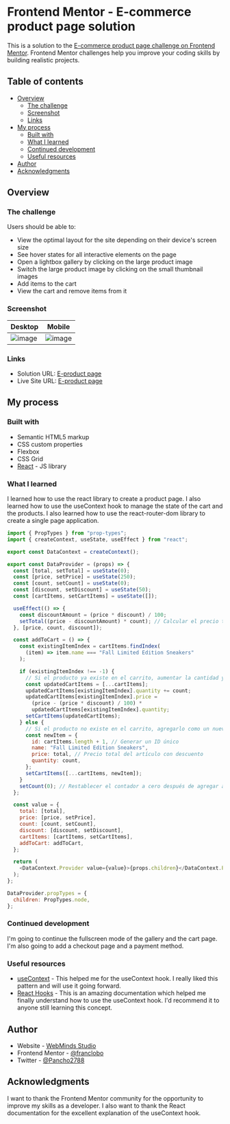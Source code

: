 # Frontend Mentor - E-commerce product page solution

This is a solution to the [E-commerce product page challenge on Frontend Mentor](https://www.frontendmentor.io/challenges/ecommerce-product-page-UPsZ9MJp6). Frontend Mentor challenges help you improve your coding skills by building realistic projects.

## Table of contents

- [Overview](#overview)
  - [The challenge](#the-challenge)
  - [Screenshot](#screenshot)
  - [Links](#links)
- [My process](#my-process)
  - [Built with](#built-with)
  - [What I learned](#what-i-learned)
  - [Continued development](#continued-development)
  - [Useful resources](#useful-resources)
- [Author](#author)
- [Acknowledgments](#acknowledgments)


## Overview

### The challenge

Users should be able to:

- View the optimal layout for the site depending on their device's screen size
- See hover states for all interactive elements on the page
- Open a lightbox gallery by clicking on the large product image
- Switch the large product image by clicking on the small thumbnail images
- Add items to the cart
- View the cart and remove items from it

### Screenshot

| Desktop | Mobile |
|---|---|
| ![image](https://github.com/franclobo/product-page/assets/58642949/ee06fc95-abef-4cc1-a3e4-63091314c91a) | ![image](https://github.com/franclobo/product-page/assets/58642949/352f7ffa-046b-42d9-8026-d72bc2bda689) |



### Links

- Solution URL: [E-product page](https://github.com/franclobo/product-page)
- Live Site URL: [E-product page](https://app.netlify.com/sites/eproduct-page/overview)

## My process

### Built with

- Semantic HTML5 markup
- CSS custom properties
- Flexbox
- CSS Grid
- [React](https://reactjs.org/) - JS library

### What I learned

I learned how to use the react library to create a product page. I also learned how to use the useContext hook to manage the state of the cart and the products. I also learned how to use the react-router-dom library to create a single page application.

```js
import { PropTypes } from "prop-types";
import { createContext, useState, useEffect } from "react";

export const DataContext = createContext();

export const DataProvider = (props) => {
  const [total, setTotal] = useState(0);
  const [price, setPrice] = useState(250);
  const [count, setCount] = useState(0);
  const [discount, setDiscount] = useState(50);
  const [cartItems, setCartItems] = useState([]);

  useEffect(() => {
    const discountAmount = (price * discount) / 100;
    setTotal((price - discountAmount) * count); // Calcular el precio total con descuento
  }, [price, count, discount]);

  const addToCart = () => {
    const existingItemIndex = cartItems.findIndex(
      (item) => item.name === "Fall Limited Edition Sneakers"
    );

    if (existingItemIndex !== -1) {
      // Si el producto ya existe en el carrito, aumentar la cantidad y actualizar el precio total
      const updatedCartItems = [...cartItems];
      updatedCartItems[existingItemIndex].quantity += count;
      updatedCartItems[existingItemIndex].price =
        (price - (price * discount) / 100) *
        updatedCartItems[existingItemIndex].quantity;
      setCartItems(updatedCartItems);
    } else {
      // Si el producto no existe en el carrito, agregarlo como un nuevo elemento
      const newItem = {
        id: cartItems.length + 1, // Generar un ID único
        name: "Fall Limited Edition Sneakers",
        price: total, // Precio total del artículo con descuento
        quantity: count,
      };
      setCartItems([...cartItems, newItem]);
    }
    setCount(0); // Restablecer el contador a cero después de agregar al carrito
  };

  const value = {
    total: [total],
    price: [price, setPrice],
    count: [count, setCount],
    discount: [discount, setDiscount],
    cartItems: [cartItems, setCartItems],
    addToCart: addToCart,
  };

  return (
    <DataContext.Provider value={value}>{props.children}</DataContext.Provider>
  );
};

DataProvider.propTypes = {
  children: PropTypes.node,
};
```

### Continued development

I'm going to continue the fullscreen mode of the gallery and the cart page. I'm also going to add a checkout page and a payment method.

### Useful resources

- [useContext](https://react.dev/learn/passing-data-deeply-with-context) - This helped me for the useContext hook. I really liked this pattern and will use it going forward.
- [React Hooks](https://react.dev/reference/react/useContext) - This is an amazing documentation which helped me finally understand how to use the useContext hook. I'd recommend it to anyone still learning this concept.


## Author

- Website - [WebMinds Studio](https://webmindsstudio.com/)
- Frontend Mentor - [@franclobo](https://www.frontendmentor.io/profile/franclobo)
- Twitter - [@Pancho2788](https://twitter.com/Pancho2788)

## Acknowledgments

I want to thank the Frontend Mentor community for the opportunity to improve my skills as a developer. I also want to thank the React documentation for the excellent explanation of the useContext hook.

